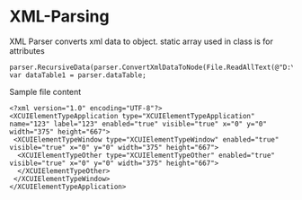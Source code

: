 # XML-Parsing

XML Parser converts xml data to object.
static array used in class is for attributes 


```XmlParser parser = new XmlParser();
parser.RecursiveData(parser.ConvertXmlDataToNode(File.ReadAllText(@"D:\domsss.xml")));
var dataTable1 = parser.dataTable;
```
Sample file content
```
<?xml version="1.0" encoding="UTF-8"?>
<XCUIElementTypeApplication type="XCUIElementTypeApplication" name="123" label="123" enabled="true" visible="true" x="0" y="0" width="375" height="667">
 <XCUIElementTypeWindow type="XCUIElementTypeWindow" enabled="true" visible="true" x="0" y="0" width="375" height="667">
  <XCUIElementTypeOther type="XCUIElementTypeOther" enabled="true" visible="true" x="0" y="0" width="375" height="667">
  </XCUIElementTypeOther>
 </XCUIElementTypeWindow>
</XCUIElementTypeApplication>
```
